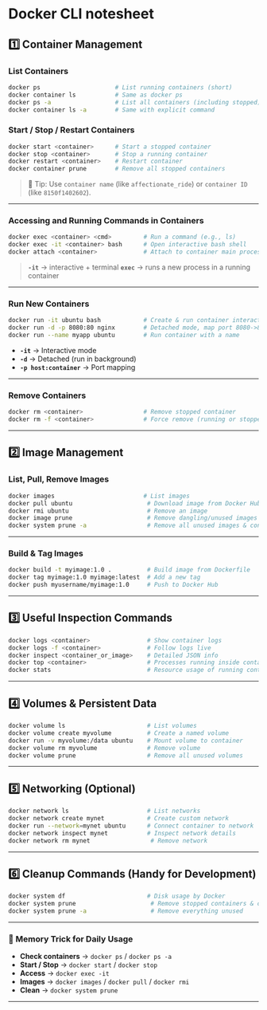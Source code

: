 # **Docker CLI notesheet**


## **1️⃣ Container Management**

### **List Containers**

```bash
docker ps                     # List running containers (short)
docker container ls           # Same as docker ps
docker ps -a                  # List all containers (including stopped)
docker container ls -a        # Same with explicit command
```

### **Start / Stop / Restart Containers**

```bash
docker start <container>      # Start a stopped container
docker stop <container>       # Stop a running container
docker restart <container>    # Restart container
docker container prune        # Remove all stopped containers
```

> 🔹 Tip: Use `container name` (like `affectionate_ride`) or `container ID` (like `8150f1402602`).

---

### **Accessing and Running Commands in Containers**

```bash
docker exec <container> <cmd>         # Run a command (e.g., ls)
docker exec -it <container> bash      # Open interactive bash shell
docker attach <container>             # Attach to container main process
```

> **`-it`** → interactive + terminal
> **`exec`** → runs a new process in a running container

---

### **Run New Containers**

```bash
docker run -it ubuntu bash            # Create & run container interactively
docker run -d -p 8080:80 nginx        # Detached mode, map port 8080->80
docker run --name myapp ubuntu        # Run container with a name
```

* **`-it`** → Interactive mode
* **`-d`** → Detached (run in background)
* **`-p host:container`** → Port mapping

---

### **Remove Containers**

```bash
docker rm <container>                 # Remove stopped container
docker rm -f <container>              # Force remove (running or stopped)
```

---

## **2️⃣ Image Management**

### **List, Pull, Remove Images**

```bash
docker images                         # List images
docker pull ubuntu                     # Download image from Docker Hub
docker rmi ubuntu                      # Remove an image
docker image prune                     # Remove dangling/unused images
docker system prune -a                 # Remove all unused images & containers
```

---

### **Build & Tag Images**

```bash
docker build -t myimage:1.0 .          # Build image from Dockerfile
docker tag myimage:1.0 myimage:latest  # Add a new tag
docker push myusername/myimage:1.0     # Push to Docker Hub
```

---

## **3️⃣ Useful Inspection Commands**

```bash
docker logs <container>                # Show container logs
docker logs -f <container>             # Follow logs live
docker inspect <container_or_image>    # Detailed JSON info
docker top <container>                 # Processes running inside container
docker stats                           # Resource usage of running containers
```

---

## **4️⃣ Volumes & Persistent Data**

```bash
docker volume ls                       # List volumes
docker volume create myvolume          # Create a named volume
docker run -v myvolume:/data ubuntu    # Mount volume to container
docker volume rm myvolume              # Remove volume
docker volume prune                    # Remove all unused volumes
```

---

## **5️⃣ Networking (Optional)**

```bash
docker network ls                      # List networks
docker network create mynet            # Create custom network
docker run --network=mynet ubuntu      # Connect container to network
docker network inspect mynet           # Inspect network details
docker network rm mynet                 # Remove network
```

---

## **6️⃣ Cleanup Commands (Handy for Development)**

```bash
docker system df                       # Disk usage by Docker
docker system prune                     # Remove stopped containers & cache
docker system prune -a                  # Remove everything unused
```

---

### **🧠 Memory Trick for Daily Usage**

* **Check containers** → `docker ps` / `docker ps -a`
* **Start / Stop** → `docker start` / `docker stop`
* **Access** → `docker exec -it`
* **Images** → `docker images` / `docker pull` / `docker rmi`
* **Clean** → `docker system prune`

---

